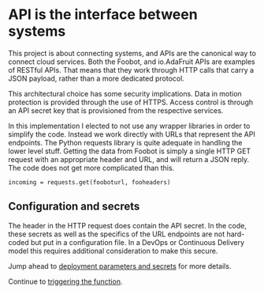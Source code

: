 # API is the interface between systems
This project is about connecting systems, and APIs are the canonical way to
connect cloud services.
Both the
Foobot, and io.AdaFruit APIs are examples of RESTful APIs.
That means that they work through HTTP calls that carry a JSON payload, rather
than a more dedicated protocol.

This architectural choice has some security implications.
Data in motion protection is provided through the use of HTTPS.
Access control is through an API secret key that is provisioned from the respective services.

In this implementation I elected to not use any wrapper libraries in order to
simplify the code. Instead we work directly with URLs that represent the
API endpoints.
The Python requests library is quite adequate in handling the lower level stuff. Getting the data from Foobot is simply a single HTTP GET request with an appropriate header and URL, and will return a JSON reply.
The code does not get more complicated than this.
```
incoming = requests.get(fooboturl, fooheaders)
```

## Configuration and secrets

The header in the HTTP request does contain the API secret. In the code, these secrets as well as
the specifics of the URL endpoints are not hard-coded but put in a configuration
file. In a DevOps or Continuous Delivery model this requires additional consideration
to make this secure.

Jump ahead to [deployment parameters and secrets](deploymentparams.md) for more details.

Continue to [triggering the function](cron.md).
